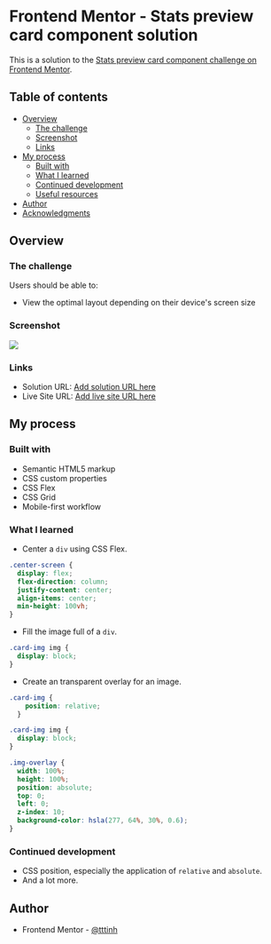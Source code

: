 # Frontend Mentor - Stats preview card component solution

This is a solution to the [Stats preview card component challenge on Frontend Mentor](https://www.frontendmentor.io/challenges/stats-preview-card-component-8JqbgoU62).

## Table of contents

- [Overview](#overview)
  - [The challenge](#the-challenge)
  - [Screenshot](#screenshot)
  - [Links](#links)
- [My process](#my-process)
  - [Built with](#built-with)
  - [What I learned](#what-i-learned)
  - [Continued development](#continued-development)
  - [Useful resources](#useful-resources)
- [Author](#author)
- [Acknowledgments](#acknowledgments)

## Overview

### The challenge

Users should be able to:

- View the optimal layout depending on their device's screen size

### Screenshot

![](./screenshot.jpg)

### Links

- Solution URL: [Add solution URL here](https://your-solution-url.com)
- Live Site URL: [Add live site URL here](https://your-live-site-url.com)

## My process

### Built with

- Semantic HTML5 markup
- CSS custom properties
- CSS Flex
- CSS Grid
- Mobile-first workflow

### What I learned

- Center a `div` using CSS Flex.

```css
.center-screen {
  display: flex;
  flex-direction: column;
  justify-content: center;
  align-items: center;
  min-height: 100vh;
}
```

- Fill the image full of a `div`.

```css
.card-img img {
  display: block;
}
```

- Create an transparent overlay for an image.

```css
.card-img {
    position: relative;
  }

.card-img img {
  display: block;
}

.img-overlay {
  width: 100%;
  height: 100%;
  position: absolute;
  top: 0;
  left: 0;
  z-index: 10;
  background-color: hsla(277, 64%, 30%, 0.6);
}
```

### Continued development

- CSS position, especially the application of `relative` and `absolute`.
- And a lot more.

## Author

- Frontend Mentor - [@tttinh](https://www.frontendmentor.io/profile/tttinh)
